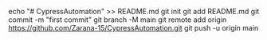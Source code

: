 echo "# CypressAutomation" >> README.md
git init
git add README.md
git commit -m "first commit"
git branch -M main
git remote add origin https://github.com/Zarana-15/CypressAutomation.git
git push -u origin main
